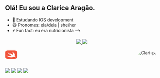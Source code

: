 ## Olá! Eu sou a Clarice Aragão.

- 🌱 Estudando IOS development
- 😄 Pronomes: ela/dela | she/her
- ⚡ Fun fact: eu era nutricionista
-->

<div align="center">
  <a href="https://github.com/ClariceAragao">
  <img height="180em" src="https://github-readme-stats.vercel.app/api?username=ClariceAragao&show_icons=true&theme=omni&include_all_commits=true&count_private=true"/>
  <img height="180em" src="https://github-readme-stats.vercel.app/api/top-langs/?username=ClariceAragao&layout=compact&langs_count=7&theme=omni"/>
  </div>
<div style="display: inline_block"><br>
  <img align="center" alt="Clari-Apple" height="30" width="40" src="https://raw.githubusercontent.com/devicons/devicon/master/icons/swift/swift-original.svg">
  <img align="right" alt="Clari-pic" height="150" style="border-radius:50px;" src="https://i.im.ge/2022/07/05/uiyUOq.png">
</div>
  
 ##
 
<div> 
  <a href="https://instagram.com/claricearagaos" target="_blank"><img src="https://img.shields.io/badge/-Instagram-%23E4405F?style=for-the-badge&logo=instagram&logoColor=white" target="_blank"></a>
 <a href="https://https://discord.gg/gFJkKBdZ" target="_blank"><img src="https://img.shields.io/badge/Discord-7289DA?style=for-the-badge&logo=discord&logoColor=white" target="_blank"></a> 
  <a href = "mailto:claricearagao@gmail.com"><img src="https://img.shields.io/badge/-Gmail-%23333?style=for-the-badge&logo=gmail&logoColor=white" target="_blank"></a>
  <a href="https://https://www.linkedin.com/in/clarice-aragao/" target="_blank"><img src="https://img.shields.io/badge/-LinkedIn-%230077B5?style=for-the-badge&logo=linkedin&logoColor=white" target="_blank"></a> 
